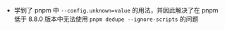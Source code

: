 - 学到了 pnpm 中 `--config.unknown=value` 的用法，并因此解决了在 pnpm 低于 8.8.0 版本中无法使用 `pnpm dedupe --ignore-scripts` 的问题